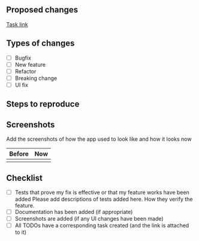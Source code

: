 ## Proposed changes

[Task link]()

## Types of changes

- [ ] Bugfix
- [ ] New feature
- [ ] Refactor
- [ ] Breaking change
- [ ] UI fix

## Steps to reproduce

## Screenshots

Add the screenshots of how the app used to look like and how it looks now

| Before | Now |
| ------ | --- |
|        |     |

## Checklist

- [ ] Tests that prove my fix is effective or that my feature works have been added
        Please add descriptions of tests added here. How they verify the feature. 
- [ ] Documentation has been added (if appropriate)
- [ ] Screenshots are added (if any UI changes have been made)
- [ ] All TODOs have a corresponding task created (and the link is attached to it)
